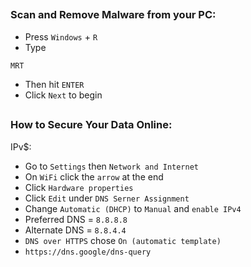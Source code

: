 ##
### Scan and Remove Malware from your PC:
- Press `Windows` + `R`
- Type 
```
MRT
```
- Then hit `ENTER`
- Click `Next` to begin 
##

### How to Secure Your Data Online:
IPv$:
- Go to `Settings` then `Network and Internet`
- On `WiFi` click the `arrow` at the end  
- Click `Hardware properties` 
- Click `Edit` under `DNS Serner Assignment`
- Change `Automatic (DHCP)` to `Manual` and `enable IPv4`
- Preferred DNS = `8.8.8.8`
- Alternate DNS = `8.8.4.4`
- `DNS over HTTPS` chose `On (automatic template)`
- `https://dns.google/dns-query`
##
